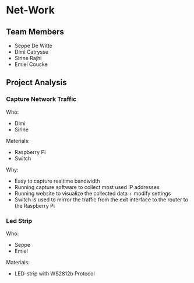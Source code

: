 # Net-Work

## Team Members

* Seppe De Witte
* Dimi Catrysse
* Sirine Rajhi
* Emiel Coucke

## Project Analysis

### Capture Network Traffic

Who:

* Dimi
* Sirine

Materials:

* Raspberry Pi
* Switch

Why:

* Easy to capture realtime bandwidth
* Running capture software to collect most used IP addresses
* Running website to visualize the collected data + modify settings
* Switch is used to mirror the traffic from the exit interface to the router to the Raspberry Pi

### Led Strip

Who:

* Seppe
* Emiel

Materials:

* LED-strip with WS2812b Protocol

